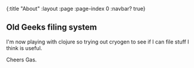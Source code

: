 {:title "About"
 :layout :page
 :page-index 0
 :navbar? true}

## Old Geeks filing system

I'm now playing with clojure so trying out cryogen to see if I can file stuff I think is useful.


Cheers Gas.

